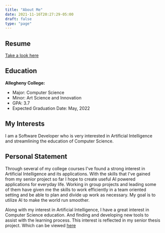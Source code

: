 ```yaml
---
title: "About Me"
date: 2021-11-16T20:27:29-05:00
draft: false
type: "page"
---
```

## Resume
[Take a look here](/Resume.pdf)

## Education
**Allegheny College:**
- Major: Computer Science
- Minor: Art Science and Innovation
- GPA: 3.7
- Expected Graduation Date: May, 2022


## My Interests
I am a Software Developer who is very interested in Artificial Intelligence and streamlining the education of Computer Science.

## Personal Statement
Through several of my college courses I've found a strong interest in Artificial Intelligence and its applications. With the skills that I've gained from my senior project so far I hope to create useful AI powered applications for everyday life. Working in group projects and leading some of them have given me the skills to work efficiently in a team oriented setting and be able to plan and divide up work as necessary. My goal is to utilize AI to make the world run smoother.

Along with my interest in Artificial Intelligence, I have a great interest in Computer Science education.  And finding and developing new tools to assist with the learning process.  This interest is reflected in my senior thesis project. Which can be viewed [here](../projects)

